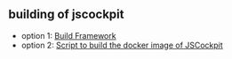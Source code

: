 
## building of jscockpit

- option 1: [Build Framework](https://github.com/Jumpscale/dockers/tree/master/js8/x86_64)
- option 2: [Script to build the docker image of JSCockpit](../scripts/building.py)